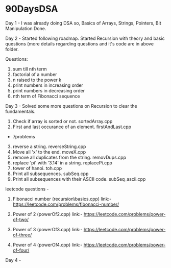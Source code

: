 # 90DaysDSA

Day 1 - 
I was already doing DSA so, Basics of Arrays, Strings, Pointers, Bit Manipulation Done.

Day 2 - 
Started following roadmap. Started Recursion with theory and basic questions (more details regarding questions and it's code are in above folder. 

Questions:
1. sum till nth term
2. factorial of a number
3. n raised to the power k
4. print numbers in increasing order
5. print numbers in decreasing order
6. nth term of Fibonacci sequence 

Day 3 -
Solved some more questions on Recursion to clear the fundamentals.

1. Check if array is sorted or not. sortedArray.cpp
2. First and last occurance of an element.  firstAndLast.cpp

- 7problems

3. reverse a string. reverseString.cpp
4. Move all 'x' to the end. moveX.cpp
5. remove all duplicates from the string. removDups.cpp
6. replace 'pi' with '3.14' in a string. replacePi.cpp
7. tower of hanoi. toh.cpp
8. Print all subsequences. subSeq.cpp
9. Print all subsequences with their ASCII code. subSeq_ascii.cpp



leetcode questions - 

1. Fibonacci number (recursion\basics.cpp)
link:- https://leetcode.com/problems/fibonacci-number/

2. Power of 2 (powerOf2.cpp)
link:- https://leetcode.com/problems/power-of-two/

3. Power of 3 (powerOf3.cpp)
link:- https://leetcode.com/problems/power-of-three/

4. Power of 4 (powerOf4.cpp)
link:- https://leetcode.com/problems/power-of-four/

Day 4 -
